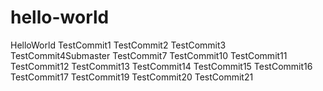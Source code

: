# hello-world
HelloWorld
TestCommit1
TestCommit2
TestCommit3
TestCommit4Submaster
TestCommit7
TestCommit10
TestCommit11
TestCommit12
TestCommit13
TestCommit14
TestCommit15
TestCommit16
TestCommit17
TestCommit19
TestCommit20
TestCommit21

